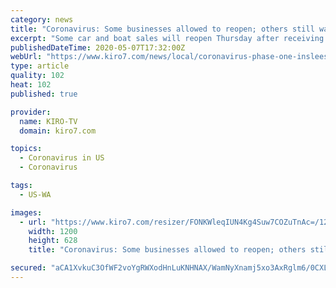 ```yaml
---
category: news
title: "Coronavirus: Some businesses allowed to reopen; others still waiting on state"
excerpt: "Some car and boat sales will reopen Thursday after receiving guidance from Gov. Jay Inslee for vehicle and vessel sales under the Safe Start Phase 1 recovery plan. Businesses that meet the criteria in the guidance can reopen."
publishedDateTime: 2020-05-07T17:32:00Z
webUrl: "https://www.kiro7.com/news/local/coronavirus-phase-one-inslees-reopening-plan-begins-tuesday/XIDPHMLVOJAAREQ5YCL75367PU/"
type: article
quality: 102
heat: 102
published: true

provider:
  name: KIRO-TV
  domain: kiro7.com

topics:
  - Coronavirus in US
  - Coronavirus

tags:
  - US-WA

images:
  - url: "https://www.kiro7.com/resizer/FONKWleqIUN4Kg4Suw7COZuTnAc=/1200x628/d1hfln2sfez66z.cloudfront.net/05-07-2020/t_e3d78f8bf0ca4051916c462a8fa78bbe_name_brown_bear_car_wash.jpg"
    width: 1200
    height: 628
    title: "Coronavirus: Some businesses allowed to reopen; others still waiting on state"

secured: "aCA1XvkuC3OfWF2voYgRWXodHnLuKNHNAX/WamNyXnamj5xo3AxRglm6/0CXLEfwPL/llL9VwWjdlPH9ZAZWXUUo9qDb1Q3DyrR52ndMJ1m9KLjYMj7zNV11IdvsxwCnFnOhmsiSJuOc5JCF4RmxuFjc3nCfM+7tCbXA665uq7VhBlyorvQvvUpB8k40Tghk6fNmLuX/d4h/OgpLpOYQVQNGz2IsmY4ivMyeqYGkRGTw2ji7YZKUvpdaMcR8Cqn4lAPiKiKf6uBoPAjlJAp4V5uHJibFz4tzuQw0MmVk4YBlht0tjY3gzQXgVcsbOtu7S4BlZrkMLAlVzXdsAEVkCU1UMn9d7qKOL6yNArwuEbPRpXSfFCdrp8aGSx7B8+bLp0K0avtmo+nrDefYYfGG2IFA2pCBmpmkdMvmLYXtoQzFg7+SPdBUoi4yTvx8wChZ2wZQjHM5qfN+avA3ZJgb//bUESBajcgyIK/+25aRFr4=;IcEnGsCns1r3N2ekrqWTsg=="
---
```


